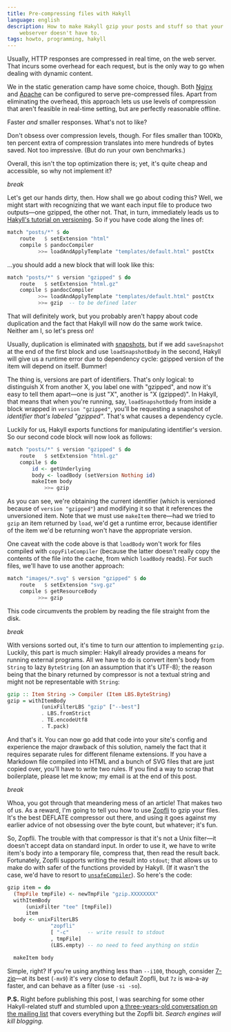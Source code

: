 ```yaml
---
title: Pre-compressing files with Hakyll
language: english
description: How to make Hakyll gzip your posts and stuff so that your
    webserver doesn't have to.
tags: howto, programming, hakyll
---
```


Usually, HTTP responses are compressed in real time, on the web server. That
incurs some overhead for each request, but is the only way to go when dealing
with dynamic content.

We in the static generation camp have some choice, though. Both
[Nginx][ngx_gzip_static] and [Apache][apache-precompressed-howto] can be
configured to serve pre-compressed files. Apart from eliminating the overhead,
this approach lets us use levels of compression that aren't feasible in
real-time setting, but are perfectly reasonable offline.

Faster *and* smaller responses. What's not to like?

[ngx_gzip_static]:
    http://nginx.org/en/docs/http/ngx_http_gzip_static_module.html
    "Nginx: Module ngx_http_gzip_static_module"

[apache-precompressed-howto]:
    http://blog.codegrill.org/2009/07/how-to-pre-compress-static-files-in.html
    "How To Serve Pre-Compressed Static Files in Apache"

Don't obsess over compression levels, though. For files smaller than 100Kb, ten
percent extra of compression translates into mere hundreds of bytes saved. Not
too impressive. (But do run your own benchmarks.)

Overall, this isn't the top optimization there is; yet, it's quite cheap and
accessible, so why not implement it?

$break$

Let's get our hands dirty, then. How shall we go about coding this? Well, we
might start with recognizing that we want each input file to produce two
outputs—one gzipped, the other not. That, in turn, immediately leads us to
[Hakyll's tutorial on versioning][hakyll-multiple-versions]. So if you have code
along the lines of:

[hakyll-multiple-versions]:
    https://jaspervdj.be/hakyll/tutorials/06-versions.html
    "Tutorial: Producing multiple versions of a single file"

```Haskell
match "posts/*" $ do
    route   $ setExtension "html"
    compile $ pandocCompiler
          >>= loadAndApplyTemplate "templates/default.html" postCtx
```

…you should add a new block that will look like this:

```Haskell
match "posts/*" $ version "gzipped" $ do
    route   $ setExtension "html.gz"
    compile $ pandocCompiler
          >>= loadAndApplyTemplate "templates/default.html" postCtx
          >>= gzip  -- to be defined later
```

That will definitely work, but you probably aren't happy about code duplication
and the fact that Hakyll will now do the same work twice. Neither am I, so let's
press on!

Usually, duplication is eliminated with [snapshots][hakyll-snapshots], but if we
add `saveSnapshot` at the end of the first block and use `loadSnapshotBody` in
the second, Hakyll will give us a runtime error due to dependency cycle: gzipped
version of the item will depend on itself. Bummer!

[hakyll-snapshots]: https://jaspervdj.be/hakyll/tutorials/05-snapshots-feeds.html
    "Tutorial: Snapshots, and how to produce an RSS/Atom feed"

The thing is, versions are part of identifiers. That's only logical: to
distinguish X from another X, you label one with "gzipped", and now it's easy to
tell them apart—one is just "X", another is "X (gzipped)". In Hakyll, that means
that when you're running, say, `loadSnapshotBody` from inside a block wrapped in
`version "gzipped"`, you'll be requesting a snapshot of *identifier that's
labeled "gzipped"*. That's what causes a dependency cycle.

Luckily for us, Hakyll exports functions for manipulating identifier's version.
So our second code block will now look as follows:

```Haskell
match "posts/*" $ version "gzipped" $ do
    route   $ setExtension "html.gz"
    compile $ do
        id <- getUnderlying
        body <- loadBody (setVersion Nothing id)
        makeItem body
            >>= gzip
```

As you can see, we're obtaining the current identifier (which is versioned
because of `version "gzipped"`) and modifying it so that it references the
unversioned item. Note that we must use `makeItem` there—had we tried to `gzip`
an item returned by `load`, we'd get a runtime error, because identifier of the
item we'd be returning won't have the appropriate version.

One caveat with the code above is that `loadBody` won't work for files compiled
with `copyFileCompiler` (because the latter doesn't really copy the contents of
the file into the cache, from which `loadBody` reads). For such files, we'll
have to use another approach:

```Haskell
match "images/*.svg" $ version "gzipped" $ do
    route   $ setExtension "svg.gz"
    compile $ getResourceBody
          >>= gzip
```

This code circumvents the problem by reading the file straight from the disk.

$break$

With versions sorted out, it's time to turn our attention to implementing
`gzip`. Luckily, this part is much simpler: Hakyll already provides a means for
running external programs. All we have to do is convert item's body from
`String` to lazy `ByteString` (on an assumption that it's UTF-8); the reason
being that the binary returned by compressor is not a textual string and might
not be representable with `String`:

```Haskell
gzip :: Item String -> Compiler (Item LBS.ByteString)
gzip = withItemBody
           (unixFilterLBS "gzip" ["--best"]
           . LBS.fromStrict
           . TE.encodeUtf8
           . T.pack)
```

And that's it. You can now go add that code into your site's config and
experience the major drawback of this solution, namely the fact that it requires
separate rules for different filename extensions. If you have a Markdown file
compiled into HTML and a bunch of SVG files that are just copied over, you'll
have to write two rules. If you find a way to scrap that boilerplate, please let
me know; my email is at the end of this post.

$break$

Whoa, you got through that meandering mess of an article! That makes two of us.
As a reward, I'm going to tell you how to use [Zopfli][zopfli] to gzip your
files. It's the best DEFLATE compressor out there, and using it goes against my
earlier advice of not obsessing over the byte count, but whatever; it's fun.

[zopfli]: https://github.com/google/zopfli "GitHub: google/zopfli"

So, Zopfli. The trouble with that compressor is that it's not a Unix filter—it
doesn't accept data on standard input. In order to use it, we have to write
item's body into a temporary file, compress that, then read the result back.
Fortunately, Zopfli supports writing the result into `stdout`; that allows us to
make do with safer of the functions provided by Hakyll. (If it wasn't the case,
we'd have to resort to [`unsafeCompiler`][unsafeCompiler]). So here's the code:

[unsafeCompiler]:
    https://hackage.haskell.org/package/hakyll-4.8.3.2/docs/Hakyll-Core-Compiler.html#v:unsafeCompiler
    "Hakyll.Core.Compiler.unsafeCompiler :: IO a -> Compiler a"

```Haskell
gzip item = do
  (TmpFile tmpFile) <- newTmpFile "gzip.XXXXXXXX"
  withItemBody
      (unixFilter "tee" [tmpFile])
      item
  body <- unixFilterLBS
              "zopfli"
              [ "-c"      -- write result to stdout
              , tmpFile]
              (LBS.empty) -- no need to feed anything on stdin

  makeItem body
```

Simple, right? If you're using anything less than `--i100`, though, consider
[7-zip][7zip]—at its best (`-mx9`) it's very close to default Zopfli, but `7z`
is wa-a-ay faster, and can behave as a filter (use `-si -so`).

[7zip]: http://www.7-zip.org/ "7-Zip homepage"

**P.S.** Right before publishing this post, I was searching for some other
Hakyll-related stuff and stumbled upon [a three-years-old conversation on the
mailing list](https://groups.google.com/forum/#!topic/hakyll/OZpggt3SaBw) that
covers everything but the Zopfli bit. *Search engines will kill blogging.*
